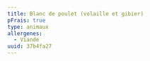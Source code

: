 ```yaml
---
title: Blanc de poulet (volaille et gibier)
pFrais: true
type: animaux
allergenes:
  - Viande
uuid: 37b4fa27
---
```


